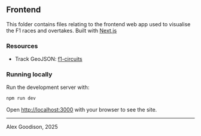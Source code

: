 ## Frontend
This folder contains files relating to the frontend web app used to visualise the F1 races and overtakes. Built with [Next.js](https://nextjs.org)

### Resources
- Track GeoJSON: [f1-circuits](https://github.com/bacinger/f1-circuits?tab=readme-ov-file)

### Running locally

Run the development server with:

```bash
npm run dev
```

Open [http://localhost:3000](http://localhost:3000) with your browser to see the site.

---

Alex Goodison, 2025